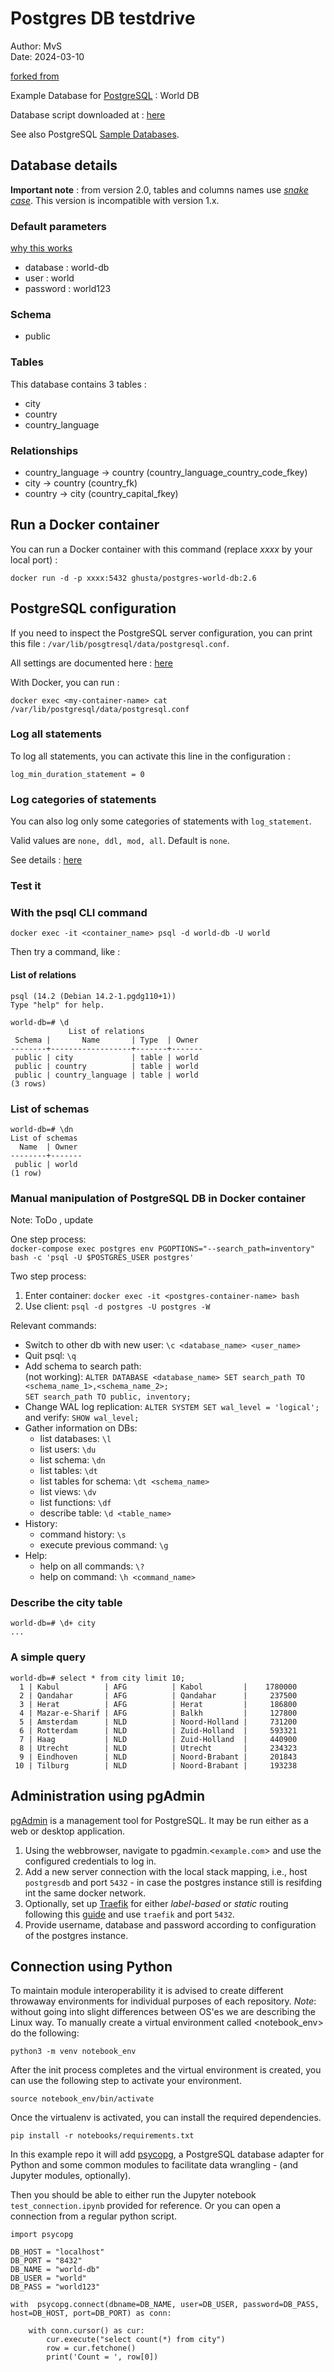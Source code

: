 # Postgres DB testdrive

Author: MvS  
Date: 2024-03-10  

[forked from](https://github.com/ghusta/docker-postgres-world-db)

Example Database for [PostgreSQL](https://www.postgresql.org/) : World DB

Database script downloaded at : [here](http://pgfoundry.org/frs/?group_id=1000150&release_id=366#world-world-1.0-title-content)

See also PostgreSQL [Sample Databases](https://wiki.postgresql.org/wiki/Sample_Databases).

## Database details

**Important note** : from version 2.0, tables and columns names use [_snake case_](https://en.wikipedia.org/wiki/Snake_case).
 This version is incompatible with version 1.x.

### Default parameters

[why this works](https://stackoverflow.com/questions/26598738/how-to-create-user-database-in-script-for-docker-postgres)

- database : world-db
- user : world
- password : world123

### Schema

- public

### Tables

This database contains 3 tables :

- city
- country
- country_language

### Relationships

- country_language -> country (country_language_country_code_fkey)
- city -> country (country_fk)
- country -> city (country_capital_fkey)

## Run a Docker container

You can run a Docker container with this command (replace _xxxx_ by your local port) :

`docker run -d -p xxxx:5432 ghusta/postgres-world-db:2.6`

## PostgreSQL configuration

If you need to inspect the PostgreSQL server configuration, you can print this file : `/var/lib/posgtresql/data/postgresql.conf`.

All settings are documented here : [here](https://www.postgresql.org/docs/current/runtime-config.html)

With Docker, you can run :

`docker exec <my-container-name> cat /var/lib/postgresql/data/postgresql.conf`

### Log all statements

To log all statements, you can activate this line in the configuration :

`log_min_duration_statement = 0`

### Log categories of statements

You can also log only some categories of statements with `log_statement`.

Valid values are `none, ddl, mod, all`. Default is `none`.

See details : [here](https://www.postgresql.org/docs/current/runtime-config-logging.html)

### Test it

### With the psql CLI command

`docker exec -it <container_name> psql -d world-db -U world`

Then try a command, like :

#### List of relations

``` [bash]
psql (14.2 (Debian 14.2-1.pgdg110+1))
Type "help" for help.

world-db=# \d
             List of relations
 Schema |       Name       | Type  | Owner
--------+------------------+-------+-------
 public | city             | table | world
 public | country          | table | world
 public | country_language | table | world
(3 rows)
```

### List of schemas

``` [bash]
world-db=# \dn
List of schemas
  Name  | Owner
--------+-------
 public | world
(1 row)
```

### Manual manipulation of PostgreSQL DB in Docker container

Note: ToDo , update

One step process:  
`docker-compose exec postgres env PGOPTIONS="--search_path=inventory" bash -c 'psql -U $POSTGRES_USER postgres'`

Two step process:  

1. Enter container: `docker exec -it <postgres-container-name> bash`
2. Use client: `psql -d postgres -U postgres -W`

Relevant commands:

- Switch to other db with new user: `\c <database_name> <user_name>`
- Quit psql: `\q`
- Add schema to search path:  
(not working): `ALTER DATABASE <database_name> SET search_path TO <schema_name_1>,<schema_name_2>;`  
`SET search_path TO public, inventory;`
- Change WAL log replication: `ALTER SYSTEM SET wal_level = 'logical';`  
and verify: `SHOW wal_level;`
- Gather information on DBs:
  - list databases: `\l`
  - list users: `\du`
  - list schema: `\dn`
  - list tables: `\dt`
  - list tables for schema: `\dt <schema_name>`
  - list views: `\dv`
  - list functions: `\df`
  - describe table: `\d <table_name>`
- History:
  - command history: `\s`
  - execute previous command: `\g`
- Help:
  - help on all commands: `\?`
  - help on command: `\h <command_name>`

### Describe the city table

``` [bash]
world-db=# \d+ city
...
```

### A simple query

``` [bash]
world-db=# select * from city limit 10;
  1 | Kabul          | AFG          | Kabol         |    1780000
  2 | Qandahar       | AFG          | Qandahar      |     237500
  3 | Herat          | AFG          | Herat         |     186800
  4 | Mazar-e-Sharif | AFG          | Balkh         |     127800
  5 | Amsterdam      | NLD          | Noord-Holland |     731200
  6 | Rotterdam      | NLD          | Zuid-Holland  |     593321
  7 | Haag           | NLD          | Zuid-Holland  |     440900
  8 | Utrecht        | NLD          | Utrecht       |     234323
  9 | Eindhoven      | NLD          | Noord-Brabant |     201843
 10 | Tilburg        | NLD          | Noord-Brabant |     193238
```

## Administration using pgAdmin

[pgAdmin](https://www.pgadmin.org/faq/) is a management tool for PostgreSQL. It may be run either as a web or desktop application.

1. Using the webbrowser, navigate to pgadmin.<`example.com`> and use the configured credentials to log in.
2. Add a new server connection with the local stack mapping, i.e., host `postgresdb` and port `5432` - in case
the postgres instance still is resifding int the same docker network.
3. Optionally, set up [Traefik](https://github.com/traefik/traefik/) for either _label-based_ or _static_ routing following this
[guide](https://community.traefik.io/t/access-postgresql-instance-with-subdomain-using-traefik/15367/2)
and use `traefik` and port `5432`.
4. Provide username, database and password according to configuration of the postgres instance.

## Connection using Python

To maintain module interoperability it is advised to create different throwaway
environments for individual purposes of each repository.
*Note*: without going into slight differences between OS'es we are describing the Linux way.
To manually create a virtual environment called <notebook_env> do the following:  

```[bash]
python3 -m venv notebook_env
```

After the init process completes and the virtual environment is created, you can use the following
step to activate your environment.

```[bash]
source notebook_env/bin/activate
```

Once the virtualenv is activated, you can install the required dependencies.

```[bash]
pip install -r notebooks/requirements.txt
```

In this example repo it will add [psycopg](https://pypi.org/project/psycopg/), a PostgreSQL database
adapter for Python and some common modules to facilitate data wrangling  - (and Jupyter modules, optionally).

Then you should be able to either run the Jupyter notebook `test_connection.ipynb` provided for reference.
Or you can open a connection from a regular python script.

``` [python]
import psycopg

DB_HOST = "localhost"
DB_PORT = "8432"
DB_NAME = "world-db"
DB_USER = "world"
DB_PASS = "world123"

with  psycopg.connect(dbname=DB_NAME, user=DB_USER, password=DB_PASS, host=DB_HOST, port=DB_PORT) as conn:

    with conn.cursor() as cur:
        cur.execute("select count(*) from city")
        row = cur.fetchone()
        print('Count = ', row[0])
```
